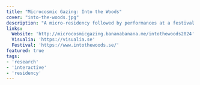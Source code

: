 ```yaml
---
title: "Microcosmic Gazing: Into the Woods"
cover: "into-the-woods.jpg"
description: "A micro-residency followed by performances at a festival. The experience aimed to explore re-seeing the world."
links:
  Website: 'http://microcosmicgazing.bananabanana.me/intothewoods2024'
  Visualia: 'https://visualia.se'
  Festival: 'https://www.intothewoods.se/'
featured: true
tags:
- 'research'
- 'interactive'
- 'residency'
---
```

